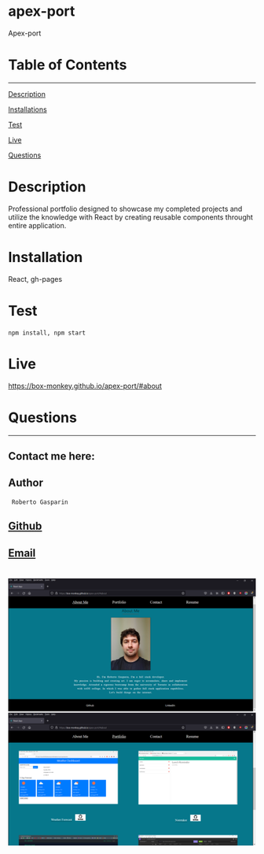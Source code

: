 # apex-port

Apex-port

# Table of Contents

---

[Description](#Description)

[Installations](#Installations)

[Test](#Test)

[Live](#Live)

[Questions](#Questions)

# Description

Professional portfolio designed to showcase my completed projects and utilize the knowledge with React by creating 
reusable components throught entire application. 

# Installation

  React, gh-pages

# Test

    npm install, npm start

# Live  

https://box-monkey.github.io/apex-port/#about


# Questions

---

## Contact me here:

## Author

     Roberto Gasparin

## [Github](https://github.com/box-monkey)

## [Email](mailto:jr.gasparin15@gmail.com)

#

![React](./reactport.png)
![React](./reactport1.png)




